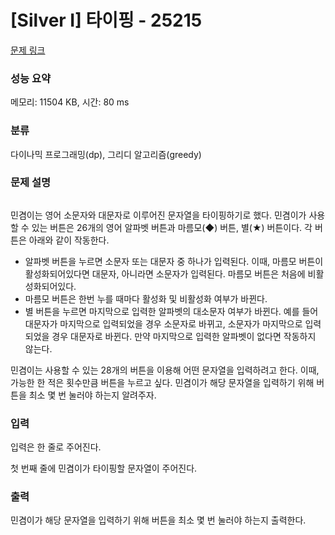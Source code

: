 # [Silver I] 타이핑 - 25215 

[문제 링크](https://www.acmicpc.net/problem/25215) 

### 성능 요약

메모리: 11504 KB, 시간: 80 ms

### 분류

다이나믹 프로그래밍(dp), 그리디 알고리즘(greedy)

### 문제 설명

<p style="text-align: center;"><img alt="" src="https://upload.acmicpc.net/463541b3-bdc7-487d-9cc6-ce2742068e53/-/preview/"></p>

<p>민겸이는 영어 소문자와 대문자로 이루어진 문자열을 타이핑하기로 했다. 민겸이가 사용할 수 있는 버튼은 26개의 영어 알파벳 버튼과 마름모(◆) 버튼, 별(★) 버튼이다. 각 버튼은 아래와 같이 작동한다.</p>

<ul>
	<li>알파벳 버튼을 누르면 소문자 또는 대문자 중 하나가 입력된다. 이때, 마름모 버튼이 활성화되어있다면 대문자, 아니라면 소문자가 입력된다. 마름모 버튼은 처음에 비활성화되어있다.</li>
	<li>마름모 버튼은 한번 누를 때마다 활성화 및 비활성화 여부가 바뀐다.</li>
	<li>별 버튼을 누르면 마지막으로 입력한 알파벳의 대소문자 여부가 바뀐다. 예를 들어 대문자가 마지막으로 입력되었을 경우 소문자로 바뀌고, 소문자가 마지막으로 입력되었을 경우 대문자로 바뀐다. 만약 마지막으로 입력한 알파벳이 없다면 작동하지 않는다.</li>
</ul>

<p>민겸이는 사용할 수 있는 28개의 버튼을 이용해 어떤 문자열을 입력하려고 한다. 이때, 가능한 한 적은 횟수만큼 버튼을 누르고 싶다. 민겸이가 해당 문자열을 입력하기 위해 버튼을 최소 몇 번 눌러야 하는지 알려주자.</p>

### 입력 

 <p>입력은 한 줄로 주어진다.</p>

<p>첫 번째 줄에 민겸이가 타이핑할 문자열이 주어진다.</p>

### 출력 

 <p>민겸이가 해당 문자열을 입력하기 위해 버튼을 최소 몇 번 눌러야 하는지 출력한다.</p>

